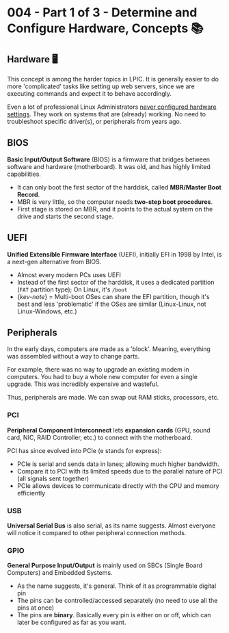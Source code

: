 # 004 - Part 1 of 3 - Determine and Configure Hardware, Concepts 📚️

## Hardware 🖥️
This concept is among the harder topics in LPIC. It is generally easier to do more 'complicated' tasks like setting up web servers, since we are executing commands and expect it to behave accordingly. 

Even a lot of professional Linux Administrators [never configured hardware settings](https://youtu.be/xCPDxgp0zXY?si=IxEF1shxlCiKCLsX&t=58). They work on systems that are (already) working. No need to troubleshoot specific driver(s), or peripherals from years ago.

## BIOS

**Basic Input/Output Software** (BIOS) is a firmware that bridges between software and hardware (motherboard). It was old, and has highly limited capabilities.
- It can only boot the first sector of the harddisk, called **MBR/Master Boot Record**. 
- MBR is very little, so the computer needs **two-step boot procedures**.
- First stage is stored on MBR, and it points to the actual system on the drive and starts the second stage.

## UEFI
**Unified Extensible Firmware Interface** (UEFI), initially EFI in 1998 by Intel, is a next-gen alternative from BIOS. 
- Almost every modern PCs uses UEFI
- Instead of the first sector of the harddisk, it uses a dedicated partition (`FAT` partition type); On Linux, it's `/boot`
- {*kev-note*} = Multi-boot OSes can share the EFI partition, though it's best and less 'problematic' if the OSes are similar (Linux-Linux, not Linux-Windows, etc.)

## Peripherals
In the early days, computers are made as a 'block'. Meaning, everything was assembled without a way to change parts. 

For example, there was no way to upgrade an existing modem in computers. You had to buy a whole new computer for even a single upgrade. This was incredibly expensive and wasteful.

Thus, peripherals are made. We can swap out RAM sticks, processors, etc.

### PCI
**Peripheral Component Interconnect** lets **expansion cards** (GPU, sound card, NIC, RAID Controller, etc.) to connect with the motherboard. 

PCI has since evolved into PCIe (e stands for express): 
- PCIe is serial and sends data in lanes; allowing much higher bandwidth. 
- Compare it to PCI with its limited speeds due to the parallel nature of PCI (all signals sent together)
- PCIe allows devices to communicate directly with the CPU and memory efficiently

### USB
**Universal Serial Bus** is also serial, as its name suggests. Almost everyone will notice it compared to other peripheral connection methods.

### GPIO
**General Purpose Input/Output** is mainly used on SBCs (Single Board Computers) and Embedded Systems.
- As the name suggests, it's general. Think of it as programmable digital pin
- The pins can be controlled/accessed separately (no need to use all the pins at once)
- The pins are **binary**. Basically every pin is either on or off, which can later be configured as far as you want. 